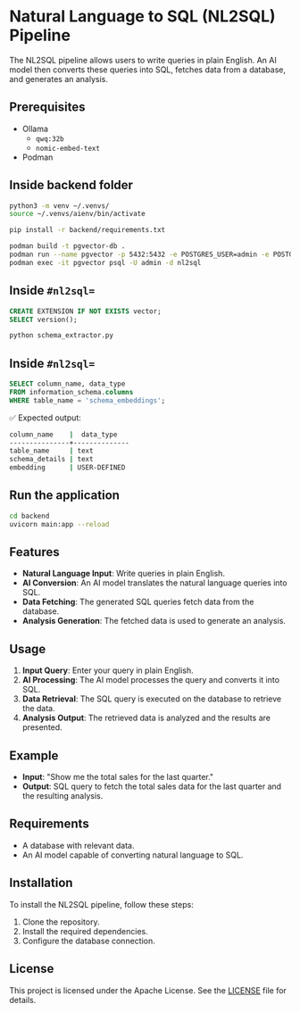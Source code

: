 # Natural Language to SQL (NL2SQL) Pipeline

The NL2SQL pipeline allows users to write queries in plain English. An AI model then converts these queries into SQL, fetches data from a database, and generates an analysis.

## Prerequisites

- Ollama
  - `qwq:32b`
  - `nomic-embed-text`
- Podman

## Inside backend folder

```sh
python3 -m venv ~/.venvs/
source ~/.venvs/aienv/bin/activate

pip install -r backend/requirements.txt

podman build -t pgvector-db .
podman run --name pgvector -p 5432:5432 -e POSTGRES_USER=admin -e POSTGRES_PASSWORD=admin -e POSTGRES_DB=nl2sql -d pgvector-db
podman exec -it pgvector psql -U admin -d nl2sql
```
## Inside `#nl2sql=`
```sql
CREATE EXTENSION IF NOT EXISTS vector;
SELECT version();
```


```sh
python schema_extractor.py
```

## Inside `#nl2sql=`
```sql
SELECT column_name, data_type 
FROM information_schema.columns 
WHERE table_name = 'schema_embeddings';
```

✅ Expected output:
```sh
column_name    |  data_type   
---------------+--------------
table_name     | text
schema_details | text
embedding      | USER-DEFINED
```

## Run the application
```sh
cd backend
uvicorn main:app --reload       
```

## Features
- **Natural Language Input**: Write queries in plain English.
- **AI Conversion**: An AI model translates the natural language queries into SQL.
- **Data Fetching**: The generated SQL queries fetch data from the database.
- **Analysis Generation**: The fetched data is used to generate an analysis.

## Usage
1. **Input Query**: Enter your query in plain English.
2. **AI Processing**: The AI model processes the query and converts it into SQL.
3. **Data Retrieval**: The SQL query is executed on the database to retrieve the data.
4. **Analysis Output**: The retrieved data is analyzed and the results are presented.

## Example
- **Input**: "Show me the total sales for the last quarter."
- **Output**: SQL query to fetch the total sales data for the last quarter and the resulting analysis.

## Requirements
- A database with relevant data.
- An AI model capable of converting natural language to SQL.

## Installation
To install the NL2SQL pipeline, follow these steps:
1. Clone the repository.
2. Install the required dependencies.
3. Configure the database connection.


## License
This project is licensed under the Apache License. See the [LICENSE](LICENSE) file for details.